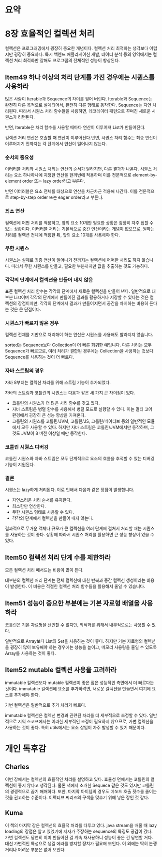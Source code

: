 # 요약

# 8장 효율적인 컬렉션 처리

컬렉션은 프로그래밍에서 굉장히 중요한 개념이다.
컬렉션 처리 최적화는 생각보다 어렵지만 굉장히 중요하다. 특시 백엔드 애플리케이션 개발, 데이터 분석 등의 영역에서는 컬렉션 처리 최적화만 잘해도 프로그램의 전체적인 성능이 향상된다.

## Item49 하나 이상의 처리 단계를 가진 경우에는 시퀀스를 사용하라

많은 사람이 Iterable과 Sequence의 차이를 잊어 버린다.
Iterable과 Sequence는 완전히 다른 목적으로 설계되어서, 완전히 다른 형태로 동작한다. Sequence는 지연 처리된다.
따라서 시퀀스 처리 함수들을 사용하면, 데코레이터 패턴으로 꾸며진 새로운 시퀀스가 리턴된다.

반면, Iterable은 처리 함수를 사용할 때마다 연산이 이루어져 List가 만들어진다.

컬렉션 처리 연산은 호출할 때 연산이 이루어진다.반면, 시퀀스 처리 함수는 최종 연산이 이루어지기 전까지는 각 단계에서 연산이 일어나지 않는다.


### 순서의 중요성
이터러블 처리와 시퀀스 처리는 연산의 순서가 달라지면, 다른 결과가 나온다.
시퀀스 처리는 요소 하나하나에 지정한 연산을 한꺼번에 적용하며 이를 전문적으로 element-by-element order 또는 lazy order라고 부른다.

반면 이터러블은 요소 전체를 대상으로 연산을 차근차근 적용해 나간다. 이를 전문적으로 step-by-step order 또는 eager order라고 부른다.

### 최소 연산

컬렉션에 어떤 처리를 적용하고, 앞의 요소 10개만 필요한 상황은 굉장히 자주 접할 수 있는 상황이다.
이터러블 처리는 기본적으로 중간 연산이라는 개념이 없으므로, 원하는 처리를 컬렉션 전체에 적용한 뒤, 앞의 요소 10개를 사용해야 한다.

### 무한 시퀀스

시퀀스는 실제로 최종 연산이 일어나기 전까지는 컬렉션에 어떠한 처리도 하지 않습니다. 따라서 무한 시퀀스를 만들고, 필요한 부분까지만 값을 추출하는 것도 가능하다.

### 각각의 단계에서 컬렉션을 만들어 내지 않음
표준 컬렉션 처리 함수는 각각의 단계에서 새로운 컬렉션을 만들어 낸다. 일반적으로 대부분 List이며 각각의 단계에서 만들어진 결과를 활용하거나 저장할 수 있다는 것은 컬렉션의 장점이지만, 각각의 단계에서 결과가 만들어지면서 공간을 차지하는 비용히 든다는 것은 큰 단점이다.

### 시퀀스가 빠르지 않은 경우

컬렉션 전체를 기반으로 처리해야 하는 연산은 시퀀스를 사용해도 빨라지지 않습니다.

sorted는 Sequence보다 Collection이 더 빠른 희귀한 예입니다. 다른 처리는 모두 Sequence가 빠르므로, 여러 처리가 결합된 경우에는 Collection을 사용하는 것보다 Sequence를 사용하는 것이 더 빠르다.

### 자바 스트림의 경우

자바 8부터는 컬렉션 처리를 위해 스트림 기능이 추가되었다.

자바의 스트림과 코틀린의 시퀀스는 다음과 같은 세 가지 큰 차이점이 있다.

* 코틀린의 시퀀스가 더 많은 처리 함수를 갖고 있다.
* 자바 스트림은 병렬 함수를 사용해서 병렬 모드로 실행할 수 있다. 이는 멀티 코어 환경에서 굉장히 큰 성능 향상을 가져온다.
* 코틀린의 시퀀스를 코틀린/JVM, 코틀린/JS, 코틀린/네이티브 등의 일반적인 모듈에서 모두 사용할 수 있다. 하지만 자바 스트림은 코틀린/JVM에서만 동작하며, 그것도 JVM이 8 버전 이상일 때만 동작한다.

### 코틀린 시퀀스 디버깅

코틀린 시퀀스와 자바 스트림은 모두 단계적으로 요소의 흐름을 추적할 수 있는 디버깅 기능이 지원된다.

### 결론

시퀀스는 lazy하게 처리된다. 이로 인해서 다음과 같은 장점이 발생합니다.

* 자연스러운 처리 순서를 유지한다.
* 최소한만 연산한다.
* 무한 시퀀스 형태로 사용할 수 있다.
* 각각의 단계에서 컬렉션을 만들어 내지 않는다.

결과적으로 무거운 객체나 규모가 큰 컬렉션을 여러 단계에 걸쳐서 처리할 때는 시퀀스를 사용하는 것이 좋다.
상황에 따라서 시퀀스 처리를 활용하면 큰 성능 향상이 있을 수 있다.

## Item50 컬렉션 처리 단계 수를 제한하라

모든 컬렉션 처리 메서드는 비용이 많이 든다.

대부분의 컬렉션 처리 단계는 전체 컬렉션에 대한 반복과 중간 컬렉션 생성이라는 비용이 발생한다. 이 비용은 적절한 컬렉션 처리 함수들을 활용해서 줄일 수 있습니다.

## Item51 성능이 중요한 부분에는 기본 자료형 배열을 사용하라

코틀린은 기본 자료형을 선언할 수 없지만, 최적화를 위해서 내부적으로는 사용할 수 있다.

일반적으로 Array보다 List와 Set을 사용하는 것이 좋다. 하지만 기본 자료형의 컬렉션을 굉장히 많이 보유해야 하는 경우에는 성능을 높이고, 메모리 사용량을 줄일 수 있도록 Array를 사용하는 것이 좋다.

## Item52 mutable 컬렉션 사용을 고려하라

immutable 컬렉션보다 mutable 컬렉션이 좋은 점은 성능적인 측면에서 더 빠르다는 것이다. immutable 컬렉션에 요소를 추가하려면, 새로운 컬렉션을 만들면서 여기에 요소를 추가해야 한다.

가변 컬렉션은 일반적으로 추가 처리가 빠르다. 

immutable 컬렉션은 컬렉션 변경과 관련된 처리를 더 세부적으로 조정할 수 있다. 일반적으로 지역 스코프에서는 이러한 세부적인 조정이 필요하지 않으므로, 가변 컬렉션을 사용하는 것이 좋다. 특히 utils에서는 요소 삽입이 자주 발생할 수 있기 때문이다.


# 개인 독후감

## Charles
 이번 장에서는 컬렉션의 효율적인 처리를 설명하고 있다. 효율성 면에서는 코틀린의
컬렉션이 좋지 않다고 생각된다. 물론 책에서 소개한 Sequece 같은 것도 있지만 코틀린의
경쟁력으로 꼽기 애매하다. 또한, 마지막 아이템의 경우도 메쏘드 호출 횟수를 줄이는
것을 권고하는 수준이다. 이펙티브 씨리즈의 구색을 맞추기 위해 넣은 장인 것 같다.

## Kuma
이 책의 마지막 장은 컬렉션의 효율적 처리를 다루고 있다. java stream을 배울 때
lazy loading의 장점은 알고 있었기에 저자가 주장하는 sequence의 특징도 공감이 갔다. 
가변 컬렉션도 당연히 이미 만들어진 걸 계속 재사용하니 성능이 좋은 건 당연할 거다.
대신 가변적인 특성으로 생길 에러를 방지할 장치가 필요해 보인다.
이 외에는 딱히 논쟁거리나 어려운 부분은 없어 보인다.
